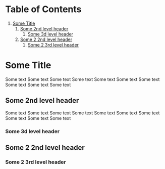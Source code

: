 # Table of Contents

1.  [Some Title](#orgb0268e6)
    1.  [Some 2nd level header](#org4ca8087)
        1.  [Some 3d level header](#org1b85c33)
    2.  [Some 2 2nd level header](#org4417142)
        1.  [Some 2 3rd level header](#orgb5d96a6)



<a id="orgb0268e6"></a>

# Some Title

Some text
Some text
Some text
Some text
Some text
Some text
Some text
Some text
Some text
Some text


<a id="org4ca8087"></a>

## Some 2nd level header

Some text
Some text
Some text
Some text
Some text
Some text
Some text
Some text
Some text
Some text


<a id="org1b85c33"></a>

### Some 3d level header


<a id="org4417142"></a>

## Some 2 2nd level header


<a id="orgb5d96a6"></a>

### Some 2 3rd level header

